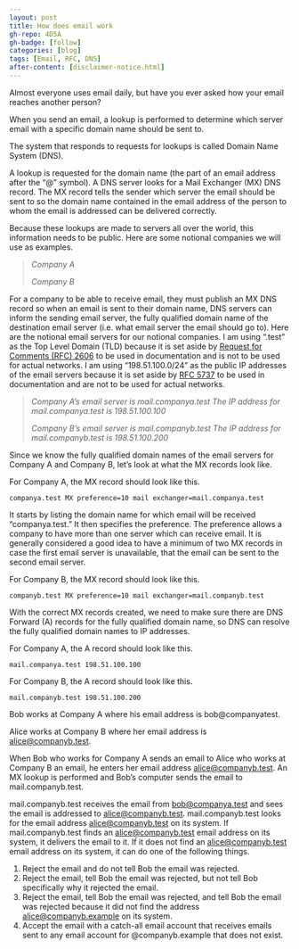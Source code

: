 ```yaml
---
layout: post
title: How does email work
gh-repo: 4D5A
gh-badge: [follow]
categories: [blog]
tags: [Email, RFC, DNS]
after-content: [disclaimer-notice.html]
---
```


Almost everyone uses email daily, but have you ever asked how your email reaches another person?

When you send an email, a lookup is performed to determine which server email with a specific domain name should be sent to.

The system that responds to requests for lookups is called Domain Name System (DNS).

A lookup is requested for the domain name (the part of an email address after the “@” symbol). A DNS server looks for a Mail Exchanger (MX) DNS record. The MX record tells the sender which server the email should be sent to so the domain name contained in the email address of the person to whom the email is addressed can be delivered correctly.

Because these lookups are made to servers all over the world, this information needs to be public. Here are some notional companies we will use as examples.

>_Company A_
>
>_Company B_

For a company to be able to receive email, they must publish an MX DNS record so when an email is sent to their domain name, DNS servers can inform the sending email server, the fully qualified domain name of the destination email server (i.e. what email server the email should go to). Here are the notional email servers for our notional companies. I am using “.test” as the Top Level Domain (TLD) because it is set aside by [Request for Comments (RFC) 2606](http://tools.ietf.org/html/rfc2606) to be used in documentation and is not to be used for actual networks. I am using “198.51.100.0/24” as the public IP addresses of the email servers because it is set aside by [RFC 5737](https://tools.ietf.org/html/rfc5737) to be used in documentation and are not to be used for actual networks.

>_Company A’s email server is mail.companya.test_
>_The IP address for mail.companya.test is 198.51.100.100_
>
>_Company B’s email server is mail.companyb.test_
>_The IP address for mail.companyb.test is 198.51.100.200_

Since we know the fully qualified domain names of the email servers for Company A and Company B, let’s look at what the MX records look like.

For Company A, the MX record should look like this.

~~~
companya.test MX preference=10 mail exchanger=mail.companya.test
~~~

It starts by listing the domain name for which email will be received “companya.test.” It then specifies the preference. The preference allows a company to have more than one server which can receive email. It is generally considered a good idea to have a minimum of two MX records in case the first email server is unavailable, that the email can be sent to the second email server.

For Company B, the MX record should look like this.

~~~
companyb.test MX preference=10 mail exchanger=mail.companyb.test
~~~

With the correct MX records created, we need to make sure there are DNS Forward (A) records for the fully qualified domain name, so DNS can resolve the fully qualified domain names to IP addresses.

For Company A, the A record should look like this.

~~~
mail.companya.test 198.51.100.100
~~~

For Company B, the A record should look like this.

~~~
mail.companyb.test 198.51.100.200
~~~

Bob works at Company A where his email address is bob@companyatest.

Alice works at Company B where her email address is alice@companyb.test.

When Bob who works for Company A sends an email to Alice who works at Company B an email, he enters her email address alice@companyb.test. An MX lookup is performed and Bob’s computer sends the email to mail.companyb.test.

mail.companyb.test receives the email from bob@companya.test and sees the email is addressed to alice@companyb.test. mail.companyb.test looks for the email address alice@companyb.test on its system. If mail.companyb.test finds an alice@companyb.test email address on its system, it delivers the email to it. If it does not find an alice@companyb.test email address on its system, it can do one of the following things.

1. Reject the email and do not tell Bob the email was rejected.
2. Reject the email, tell Bob the email was rejected, but not tell Bob specifically why it rejected the email.
3. Reject the email, tell Bob the email was rejected, and tell Bob the email was rejected because it did not find the address alice@companyb.example on its system.
4. Accept the email with a catch-all email account that receives emails sent to any email account for @companyb.example that does not exist.